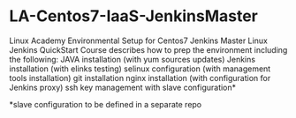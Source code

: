 # LA-Centos7-IaaS-JenkinsMaster
Linux Academy Environmental Setup for Centos7 Jenkins Master
Linux Jenkins QuickStart Course describes how to prep the environment including the following:
JAVA installation (with yum sources updates)
Jenkins installation (with elinks testing)
selinux configuration (with management tools installation)
git installation
nginx installation (with configuration for Jenkins proxy)
ssh key management with slave configuration*

*slave configuration to be defined in a separate repo
